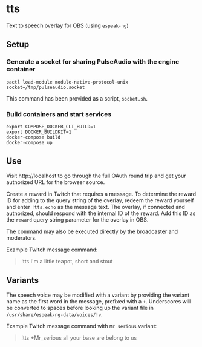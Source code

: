 # tts

Text to speech overlay for OBS (using `espeak-ng`)

## Setup

### Generate a socket for sharing PulseAudio with the engine container

```shell
pactl load-module module-native-protocol-unix socket=/tmp/pulseaudio.socket
```

This command has been provided as a script, `socket.sh`.

### Build containers and start services

```shell
export COMPOSE_DOCKER_CLI_BUILD=1
export DOCKER_BUILDKIT=1
docker-compose build
docker-compose up
```

## Use

Visit http://localhost to go through the full OAuth round trip and get your
authorized URL for the browser source.

Create a reward in Twitch that requires a message. To determine the reward ID
for adding to the query string of the overlay, redeem the reward yourself and
enter `!tts.echo` as the message text. The overlay, if connected and
authorized, should respond with the internal ID of the reward. Add this ID as
the `reward` query string parameter for the overlay in OBS.

The command may also be executed directly by the broadcaster and moderators.

Example Twitch message command:

> !tts I'm a little teapot, short and stout

## Variants

The speech voice may be modified with a variant by providing the variant name
as the first word in the message, prefixed with a `+`. Underscores will be
converted to spaces before looking up the variant file in
`/usr/share/espeak-ng-data/voices/!v`.

Example Twitch message command with `Mr serious` variant:

> !tts +Mr_serious all your base are belong to us
